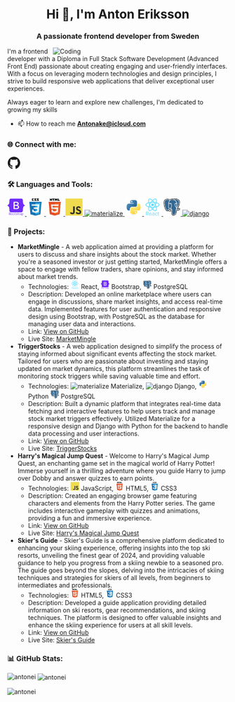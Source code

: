 <h1 align="center">Hi 👋, I'm Anton Eriksson</h1>
<h3 align="center">A passionate frontend developer from Sweden</h3>

<img align="right" alt="Coding" width="400" src="https://i.giphy.com/qgQUggAC3Pfv687qPC.webp">

<p>
I'm a frontend developer with a Diploma in Full Stack Software Development (Advanced Front End) passionate about creating engaging and user-friendly interfaces. With a focus on leveraging modern technologies and design principles, I strive to build responsive web applications that deliver exceptional user experiences.
</p>

<p>
Always eager to learn and explore new challenges, I'm dedicated to growing my skills 
</p>

- 📫 How to reach me **Antonake@icloud.com**

<h3 align="left">🌐 Connect with me:</h3>
<p align="left">
  <a href="https://github.com/antonei" target="_blank">
    <img align="center" src="https://raw.githubusercontent.com/devicons/devicon/master/icons/github/github-original.svg" alt="GitHub" height="30" width="30" />
  </a>
</p>

<h3 align="left">🛠 Languages and Tools:</h3>
<p align="left">
  <a href="https://getbootstrap.com" target="_blank" rel="noreferrer"> 
    <img src="https://raw.githubusercontent.com/devicons/devicon/master/icons/bootstrap/bootstrap-plain-wordmark.svg" alt="bootstrap" width="40" height="40"/>
  </a> 
  <a href="https://www.w3schools.com/css/" target="_blank" rel="noreferrer"> 
    <img src="https://raw.githubusercontent.com/devicons/devicon/master/icons/css3/css3-original-wordmark.svg" alt="css3" width="40" height="40"/>
  </a> 
  <a href="https://www.w3.org/html/" target="_blank" rel="noreferrer">
    <img src="https://raw.githubusercontent.com/devicons/devicon/master/icons/html5/html5-original-wordmark.svg" alt="html5" width="40" height="40"/>
  </a> 
  <a href="https://developer.mozilla.org/en-US/docs/Web/JavaScript" target="_blank" rel="noreferrer">
    <img src="https://raw.githubusercontent.com/devicons/devicon/master/icons/javascript/javascript-original.svg" alt="javascript" width="40" height="40"/>
  </a> 
  <a href="https://materializecss.com/" target="_blank" rel="noreferrer">
    <img src="https://raw.githubusercontent.com/prplx/svg-logos/5585531d45d294869c4eaab4d7cf2e9c167710a9/svg/materialize.svg" alt="materialize" width="40" height="40"/>
  </a> 
  <a href="https://www.python.org" target="_blank" rel="noreferrer">
    <img src="https://raw.githubusercontent.com/devicons/devicon/master/icons/python/python-original.svg" alt="python" width="40" height="40"/>
  </a> 
  <a href="https://reactjs.org/" target="_blank" rel="noreferrer">
    <img src="https://raw.githubusercontent.com/devicons/devicon/master/icons/react/react-original-wordmark.svg" alt="react" width="40" height="40"/>
  </a>
  <a href="(https://www.postgresql.org/)" target="_blank" rel="noreferrer">
    <img src="https://raw.githubusercontent.com/devicons/devicon/master/icons/postgresql/postgresql-original.svg" alt="PostgreSQL" width="40" height="40"/>
  </a> 
  <a href="https://www.djangoproject.com/" target="_blank" rel="noreferrer"> <img src="https://cdn.worldvectorlogo.com/logos/django.svg" alt="django" width="40" height="40"/> </a>
</p>

<h3 align="left">💼 Projects:</h3>
<ul>
    <li>
    <b>MarketMingle</b> - A web application aimed at providing a platform for users to discuss and share insights about the stock market. Whether you're a seasoned investor or just getting started, MarketMingle offers a space to engage with fellow traders, share opinions, and stay informed about market trends.
    <ul>
      <li>Technologies: <img src="https://raw.githubusercontent.com/devicons/devicon/master/icons/react/react-original-wordmark.svg" alt="React" width="20" height="20"/> React, <img src="https://raw.githubusercontent.com/devicons/devicon/master/icons/bootstrap/bootstrap-plain-wordmark.svg" alt="Bootstrap" width="20" height="20"/> Bootstrap, <img src="https://raw.githubusercontent.com/devicons/devicon/master/icons/postgresql/postgresql-original.svg" alt="PostgreSQL" width="20" height="20"/> PostgreSQL</li>
      <li>Description: Developed an online marketplace where users can engage in discussions, share market insights, and access real-time data. Implemented features for user authentication and responsive design using Bootstrap, with PostgreSQL as the database for managing user data and interactions.</li>
      <li>Link: <a href="https://github.com/AntonEi/marketmingle" target="_blank">View on GitHub</a></li>
      <li>Live Site: <a href="https://marketmingle-d94891f1357b.herokuapp.com/" target="_blank">MarketMingle</a></li>
    </ul>
  </li>
  <li>
    <b>TriggerStocks</b> - A web application designed to simplify the process of staying informed about significant events affecting the stock market. Tailored for users who are passionate about investing and staying updated on market dynamics, this platform streamlines the task of monitoring stock triggers while saving valuable time and effort.
    <ul>
      <li>Technologies: <img src="https://raw.githubusercontent.com/prplx/svg-logos/5585531d45d294869c4eaab4d7cf2e9c167710a9/svg/materialize.svg" alt="materialize" width="20" height="20"/> Materialize, <img src="https://cdn.worldvectorlogo.com/logos/django.svg" alt="django" width="20" height="20"/> Django, <img src="https://raw.githubusercontent.com/devicons/devicon/master/icons/python/python-original.svg" alt="Python" width="20" height="20"/> Python <img src="https://raw.githubusercontent.com/devicons/devicon/master/icons/postgresql/postgresql-original.svg" alt="PostgreSQL" width="20" height="20"/> PostgreSQL</li>
      <li>Description: Built a dynamic platform that integrates real-time data fetching and interactive features to help users track and manage stock market triggers effectively. Utilized Materialize for a responsive design and Django with Python for the backend to handle data processing and user interactions.</li>
      <li>Link: <a href="https://github.com/AntonEi/TriggerStocks" target="_blank">View on GitHub</a></li>
      <li>Live Site: <a href="https://stocktriggers-dffa3b7c370b.herokuapp.com/" target="_blank">TriggerStocks</a></li>
    </ul>
  </li>
  <li>
    <b>Harry's Magical Jump Quest</b> - Welcome to Harry's Magical Jump Quest, an enchanting game set in the magical world of Harry Potter! Immerse yourself in a thrilling adventure where you guide Harry to jump over Dobby and answer quizzes to earn points.
    <ul>
      <li>Technologies: <img src="https://raw.githubusercontent.com/devicons/devicon/master/icons/javascript/javascript-original.svg" alt="JavaScript" width="20" height="20"/> JavaScript, <img src="https://raw.githubusercontent.com/devicons/devicon/master/icons/html5/html5-original-wordmark.svg" alt="HTML5" width="20" height="20"/> HTML5, <img src="https://raw.githubusercontent.com/devicons/devicon/master/icons/css3/css3-original-wordmark.svg" alt="CSS3" width="20" height="20"/> CSS3</li>
      <li>Description: Created an engaging browser game featuring characters and elements from the Harry Potter series. The game includes interactive gameplay with quizzes and animations, providing a fun and immersive experience.</li>
      <li>Link: <a href="https://github.com/AntonEi/Harry-Potter-game" target="_blank">View on GitHub</a></li>
      <li>Live Site: <a href="https://antonei.github.io/Harry-Potter-game/" target="_blank">Harry's Magical Jump Quest</a></li>
    </ul>
  </li>
  <li>
    <b>Skier's Guide</b> - Skier's Guide is a comprehensive platform dedicated to enhancing your skiing experience, offering insights into the top ski resorts, unveiling the finest gear of 2024, and providing valuable guidance to help you progress from a skiing newbie to a seasoned pro. The guide goes beyond the slopes, delving into the intricacies of skiing techniques and strategies for skiers of all levels, from beginners to intermediates and professionals.
    <ul>
      <li>Technologies: <img src="https://raw.githubusercontent.com/devicons/devicon/master/icons/html5/html5-original-wordmark.svg" alt="HTML5" width="20" height="20"/> HTML5, <img src="https://raw.githubusercontent.com/devicons/devicon/master/icons/css3/css3-original-wordmark.svg" alt="CSS3" width="20" height="20"/> CSS3</li>
      <li>Description: Developed a guide application providing detailed information on ski resorts, gear recommendations, and skiing techniques. The platform is designed to offer valuable insights and enhance the skiing experience for users at all skill levels.</li>
      <li>Link: <a href="https://github.com/AntonEi/Skier-s-Guide" target="_blank">View on GitHub</a></li>
      <li>Live Site: <a href="https://antonei.github.io/Skier-s-Guide/" target="_blank">Skier's Guide</a></li>
    </ul>
  </li>
</ul>

<h3 align="left">📊 GitHub Stats:</h3>
<p><img align="left" src="https://github-readme-stats.vercel.app/api/top-langs?username=antonei&show_icons=true&locale=en&layout=compact" alt="antonei" /></p>

<p>&nbsp;<img align="center" src="https://github-readme-stats.vercel.app/api?username=antonei&show_icons=true&locale=en" alt="antonei" /></p>

<p><img align="center" src="https://github-readme-streak-stats.herokuapp.com/?user=antonei&" alt="antonei" /></p>
